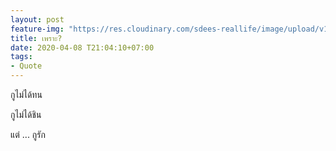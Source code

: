 ```yaml
---
layout: post
feature-img: "https://res.cloudinary.com/sdees-reallife/image/upload/v1555658919/sample_feature_img.png"
title: เพราะ?
date: 2020-04-08 T21:04:10+07:00
tags:
- Quote
---
```

กูไม่ได้ทน

กูไม่ได้ชิน

<i class="fa fa-child" style="color:plum"></i>

แต่ ... กูรัก

